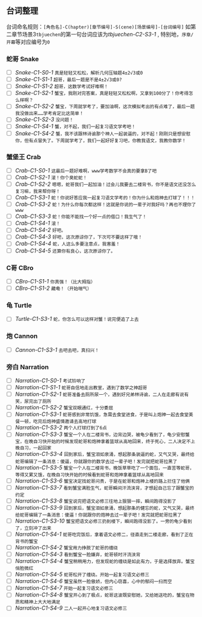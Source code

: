 ## 台词整理

台词命名规则：`[角色名]-C(hapter)[章节编号]-S(cene)[场景编号]-[台词编号]` 如第二章节场景3`tbjuechen`的第一句台词应该为*tbjuechen-C2-S3-1* , 特别地，`序章/开幕`等对应编号为`0`

### 蛇哥 Snake

* [ ]  *Snake-C1-S0-1* `真是轻轻又松松，解析几何压轴题4±2√3或0`
* [ ]  *Snake-C1-S1-1* `超哥，最后一题是不是4±2√3或0?`
* [ ]  *Snake-C1-S1-2* `超哥，这数学考试好难啊！`
* [ ]  *Snake-C1-S2-1* `蟹宝，我刚对完答案，真是轻轻又松松啊，又拿到100分了！你考得怎么样啊？`
* [ ]  *Snake-C1-S2-2* `蟹宝，下周就学考了，要加油啊，这次模拟考出的有点难了，最后一题我没做出来……学考肯定比这简单！`
* [ ]  *Snake-C1-S2-3* `没问题！`
* [ ]  *Snake-C1-S4-1* `蟹，对不起，我们一起复习语文学考吧！`
* [ ]  *Snake-C1-S4-2* `蟹，我不该跟林诗谕那个神人一起装逼的，对不起！刚刚只是想安慰你，但有点冒失了。下周就学考了，我们一起好好复习吧，你教我语文，我教你数学！`

### 蟹堡王 Crab

* [ ]  *Crab-C1-S0-1* `这最后一题好难啊，www学考数学不会真的要拿B了吧`
* [ ]  *Crab-C1-S2-1* `滚！你个臭蛇蛇！`
* [ ]  *Crab-C1-S2-2* `嗯嗯，蛇哥我们一起加油！过会儿我要去二楼背书，你不是语文还没怎么复习嘛，我来帮你呀！`
* [ ]  *Crab-C1-S3-1* `蛇！你说好答应我一起复习语文学考的！你为什么和炮神去打球了！！！`
* [ ]  *Crab-C1-S3-2* `蛇！为什么你每次都这样！这就是你说的一辈子对我好吗？再也不理你了www`
* [ ]  *Crab-C1-S3-3* `蛇！你能不能找一个好一点的借口！我生气了！`
* [ ]  *Crab-C1-S4-1* `滚！`
* [ ]  *Crab-C1-S4-2* `好吧。`
* [ ]  *Crab-C1-S4-3* `好吧，这次原谅你了，下次可不要这样了哦！`
* [ ]  *Crab-C1-S4-4* `蛇，人这么多要注意点，我害羞！`
* [ ]  *Crab-C1-S4-5* `还算你有良心，这次原谅你了。`

### C哥 CBro

* [ ]  *CBro-C1-S1-1* `你真强！（比大拇指）`
* [ ]  *CBro-C1-S1-2* `藏嘞！（开始喘气）`

### 龟 Turtle

* [ ]  *Turtle-C1-S3-1* `蛇，你怎么可以这样对蟹！说完便追了上去`

### 炮 Cannon

* [ ]  *Cannon-C1-S3-1* `去吧去吧，真扫兴！`

### 旁白 Narration

* [ ]  *Narration-C1-S0-1* `考试铃响了`
* [ ]  *Narration-C1-S1-1* `蛇哥自信地走出教室，遇到了数学之神超哥`
* [ ]  *Narration-C1-S2-1* `蛇哥准备去厕所尿一个，遇到好兄弟林诗谕，二人在走廊有说有笑，尿完出了厕所`
* [ ]  *Narration-C1-S2-2* `蟹宝双眼通红，十分委屈`
* [ ]  *Narration-C1-S3-1* `蛇哥感到非常饥饿，急需去食堂进食，于是叫上炮神一起去食堂美餐一顿，吃完后炮神盛情邀请去高地打球`
* [ ]  *Narration-C1-S3-2* `两个人打球打到了6点`
* [ ]  *Narration-C1-S3-3* `蟹宝一个人在二楼背书，边背边哭，被龟少看到了，龟少安慰蟹宝，在晚自习快开始的时候发现蛇哥和炮神拿着篮球从高地回来，终于死心，二人决定不上晚自习，一起回家`
* [ ]  *Narration-C1-S3-4* `回到家后，蟹宝泪如泉涌，想起那条装逼的蛇，又气又哭，最终给蛇哥编辑了一条消息：傻逼，你就跟你的数学去过一辈子吧！发完就把蛇哥拉黑了`
* [ ]  *Narration-C1-S3-5* `蟹宝一个人在二楼背书，晚饭草草吃了一个面包，一直苦等蛇哥，等得又累又饿，在晚自习快开始的时候看到蛇哥和炮神拿着篮球从高地回来`
* [ ]  *Narration-C1-S3-6* `蟹宝决定找蛇哥问责，于是在蛇哥和炮神上楼的路上拦住了他俩`
* [ ]  *Narration-C1-S3-7* `看到蟹宝满脸生气，蛇哥瞬间汗流浃背，才想起自己忘了跟蟹宝的约定`
* [ ]  *Narration-C1-S3-8* `蟹宝说完把语文必修三往地上狠狠一摔，瞬间跑得没影了`
* [ ]  *Narration-C1-S3-9* `回到家后，蟹宝泪如泉涌，想起那条的健忘的蛇，又气又哭，最终给蛇哥编辑了一条消息：傻逼！你就跟你的炮神去过一辈子吧！发完就把蛇哥拉黑了`
* [ ]  *Narration-C1-S3-10* `蟹宝把语文必修三扔到楼下，瞬间跑得没影了。一旁的龟少看到了，立刻冲了出来`
* [ ]  *Narration-C1-S4-1* `蛇哥吃完饭后，拿着语文必修二，径直走到二楼走廊，看到了正在背书的蟹宝`
* [ ]  *Narration-C1-S4-2* `蟹宝用力挣脱了蛇哥的缠绕`
* [ ]  *Narration-C1-S4-3* `看到蟹宝一脸嫌弃，蛇哥顿时汗流浃背`
* [ ]  *Narration-C1-S4-4* `蟹宝稍稍用力，但发现蛇的缠绕是如此有力，于是选择放弃。蟹宝俏脸微红`
* [ ]  *Narration-C1-S4-5* `蛇哥松开了缠绕。开始一起复习语文必修三`
* [ ]  *Narration-C1-S4-6* `蟹宝虽然一脸傲娇，但内心窃喜，心中的郁闷一扫而空`
* [ ]  *Narration-C1-S4-7* `开始一起复习语文必修三`
* [ ]  *Narration-C1-S4-8* `蟹宝开心到了极点，蛇哥这波既安慰她，又给她送吃的，蟹宝在物质和精神上大大地满足`
* [ ]  *Narration-C1-S4-9* `二人一起开心地复习语文必修三`
